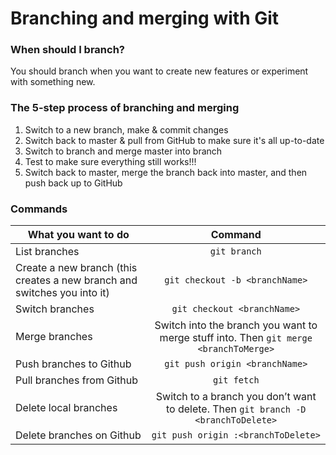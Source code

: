 # Branching and merging with Git

### When should I branch?
You should branch when you want to create new features or experiment with something new. 

### The 5-step process of branching and merging
1. Switch to a new branch, make & commit changes
2. Switch back to master & pull from GitHub to make sure it's all up-to-date
3. Switch to branch and merge master into branch
4. Test to make sure everything still works!!!
5. Switch back to master, merge the branch back into master, and then push back up to GitHub

### Commands
| What you want to do        | Command           
| ------------- |:-------------:
| List branches    | `git branch`
| Create a new branch (this creates a new branch and switches you into it)      | `git checkout -b <branchName>`
| Switch branches    | `git checkout <branchName>`
| Merge branches     | Switch into the branch you want to merge stuff into. Then `git merge <branchToMerge>`
| Push branches to Github    | `git push origin <branchName>`
| Pull branches from Github  | `git fetch`
| Delete local branches  | Switch to a branch you don’t want to delete. Then `git branch -D <branchToDelete>`
| Delete branches on Github  | `git push origin :<branchToDelete>`